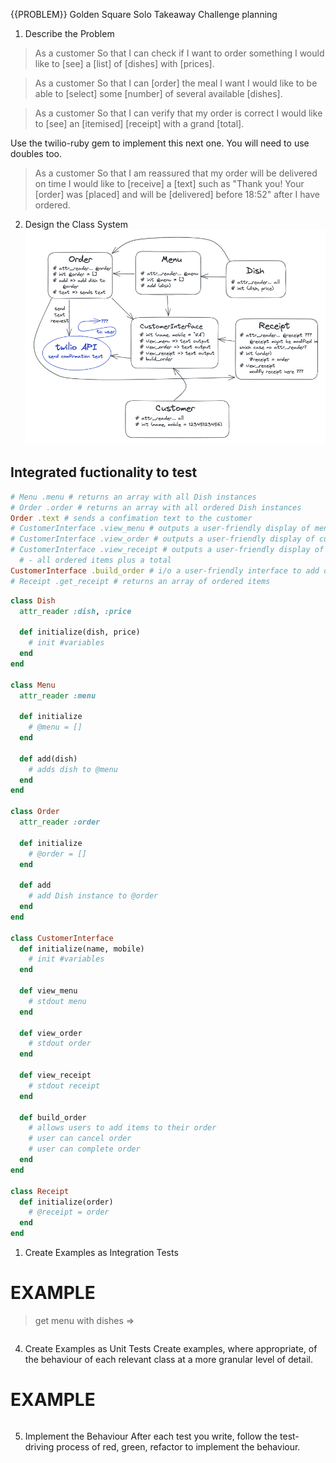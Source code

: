 {{PROBLEM}} Golden Square Solo Takeaway Challenge planning

1. Describe the Problem

> As a customer
> So that I can check if I want to order something
> I would like to [see] a [list] of [dishes] with [prices].

> As a customer
> So that I can [order] the meal I want
> I would like to be able to [select] some [number] of several available [dishes].

> As a customer
> So that I can verify that my order is correct
> I would like to [see] an [itemised] [receipt] with a grand [total].

Use the twilio-ruby gem to implement this next one. You will need to use doubles too.

> As a customer
> So that I am reassured that my order will be delivered on time
> I would like to [receive] a [text] such as "Thank you! Your [order] was [placed] and will be [delivered] before 18:52" after I have ordered.

2. Design the Class System
![takeaway project design](../images/takeaway_design_mk5.png)
## Integrated fuctionality to test
```ruby
# Menu .menu # returns an array with all Dish instances
# Order .order # returns an array with all ordered Dish instances
Order .text # sends a confimation text to the customer
# CustomerInterface .view_menu # outputs a user-friendly display of menu items
# CustomerInterface .view_order # outputs a user-friendly display of current order items
# CustomerInterface .view_receipt # outputs a user-friendly display of the receipt
  # - all ordered items plus a total
CustomerInterface .build_order # i/o a user-friendly interface to add order items
# Receipt .get_receipt # returns an array of ordered items
```

```ruby
class Dish
  attr_reader :dish, :price

  def initialize(dish, price)
    # init #variables
  end
end

class Menu
  attr_reader :menu

  def initialize 
    # @menu = []
  end

  def add(dish)
    # adds dish to @menu
  end
end

class Order
  attr_reader :order

  def initialize
    # @order = []
  end

  def add
    # add Dish instance to @order
  end
end

class CustomerInterface
  def initialize(name, mobile)
    # init #variables
  end

  def view_menu
    # stdout menu
  end

  def view_order
    # stdout order
  end

  def view_receipt
    # stdout receipt
  end

  def build_order
    # allows users to add items to their order
    # user can cancel order
    # user can complete order
  end
end

class Receipt
  def initialize(order)
    # @receipt = order
  end
end
```
1. Create Examples as Integration Tests


# EXAMPLE
> get menu with dishes => 
```ruby

```
4. Create Examples as Unit Tests
Create examples, where appropriate, of the behaviour of each relevant class at a more granular level of detail.

# EXAMPLE
```ruby

```
5. Implement the Behaviour
After each test you write, follow the test-driving process of red, green, refactor to implement the behaviour.
